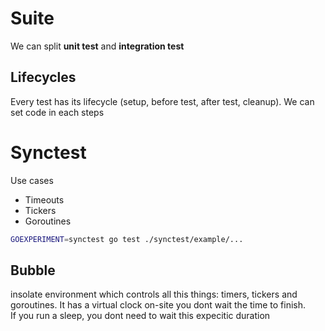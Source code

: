 # Suite
We can split **unit test** and **integration test**

## Lifecycles
Every test has its lifecycle (setup, before test, after test, cleanup). We can set code in each steps

# Synctest
Use cases
- Timeouts
- Tickers
- Goroutines

```sh
GOEXPERIMENT=synctest go test ./synctest/example/...
```

## Bubble
insolate environment which controls all this things: timers, tickers and goroutines. It has a virtual clock on-site you dont wait the time to finish.
<br/>
If you run a sleep, you dont need to wait this expecitic duration